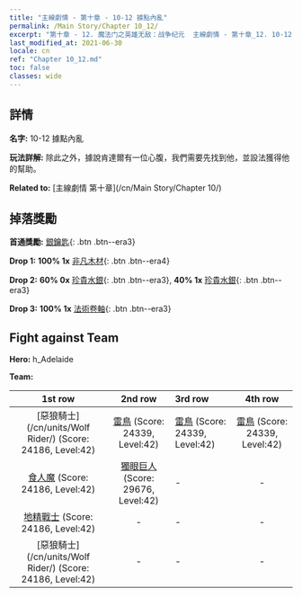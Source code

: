```yaml
---
title: "主線劇情 - 第十章 - 10-12 據點內亂"
permalink: /Main Story/Chapter 10_12/
excerpt: "第十章 - 12. 魔法门之英雄无敌：战争纪元  主線劇情 - 第十章_12. 10-12 據點內亂"
last_modified_at: 2021-06-30
locale: cn
ref: "Chapter 10_12.md"
toc: false
classes: wide
---
```


## 詳情

 **名字:** 10-12 據點內亂

 **玩法詳解:** 除此之外，據說肯達爾有一位心腹，我們需要先找到他，並設法獲得他的幫助。

 **Related to:** [主線劇情 第十章](/cn/Main Story/Chapter 10/)

## 掉落獎勵

 **首通獎勵:** [銀鑰匙](/cn/Items/con_693/){: .btn .btn--era3}

 **Drop 1:** **100% 1x** [非凡木材](/cn/Items/mat_34/){: .btn .btn--era4}

 **Drop 2:** **60% 0x** [珍貴水銀](/cn/Items/mat_28/){: .btn .btn--era3}, **40% 1x** [珍貴水銀](/cn/Items/mat_28/){: .btn .btn--era3}

 **Drop 3:** **100% 1x** [法術卷軸](/cn/Items/con_694/){: .btn .btn--era3}


## Fight against Team
 **Hero:** h_Adelaide

 **Team:**


  | 1st row | 2nd row | 3rd row | 4th row |
  |:----:|:----:|:----|:----:|
  | [惡狼騎士](/cn/units/Wolf Rider/) (Score: 24186, Level:42)  | [雷鳥](/cn/units/Roc/) (Score: 24339, Level:42)  | [雷鳥](/cn/units/Roc/) (Score: 24339, Level:42)  | [雷鳥](/cn/units/Roc/) (Score: 24339, Level:42)  |
  | [食人魔](/cn/units/Ogre/) (Score: 24186, Level:42)  | [獨眼巨人](/cn/units/Cyclops/) (Score: 29676, Level:42)  | - | - |
  | [地精戰士](/cn/units/Goblin/) (Score: 24186, Level:42)  | - | - | - |
  | [惡狼騎士](/cn/units/Wolf Rider/) (Score: 24186, Level:42)  | - | - | - |


